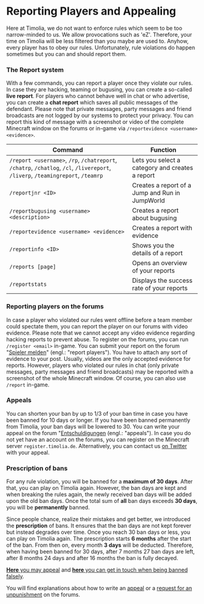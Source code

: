# Reporting Players and Appealing 
Here at Timolia, we do not want to enforce rules which seem to be too narrow-minded to us. We allow provocations such as 'eZ'. Therefore, your time on Timolia will be less filtered than you maybe are used to. 
Anyhow, every player has to obey our rules. Unfortunately, rule violations do happen sometimes but you can and should report them.

 
### The Report system 
With a few commands, you can report a player once they violate our rules. In case they are hacking, teaming or bugusing, you can create a so-called <strong>live report</strong>. 
For players who cannot behave well in chat or who advertise, you can create a <strong>chat report</strong> which saves all public messages of the defendant. 
Please note that private messages, party messages and friend broadcasts are not logged by our systems to protect your privacy. 
You can report this kind of message with a screenshot or video of the complete Minecraft window on the forums or in-game via `/reportevidence <username> <evidence>`. 
 
 
| Command | Function | 
| ------- | -------- | 
| `/report <username>`, `/rp`, `/chatreport`, `/chatrp`, `/chatlog`, `/cl`, `/livereport`, `/liverp`, `/teamingreport`, `/teamrp` | Lets you select a category and creates a report | 
| `/reportjnr <ID>`               | Creates a report of a Jump and Run in JumpWorld | 
| `/reportbugusing <username> <description>` | Creates a report about bugusing | 
| `/reportevidence <username> <evidence>` | Creates a report with evidence | 
| `/reportinfo <ID>`              | Shows you the details of a report | 
| `/reports [page]`              | Opens an overview of your reports | 
| `/reportstats`                  | Displays the success rate of your reports | 
 
### Reporting players on the forums 
In case a player who violated our rules went offline before a team member could spectate them, you can report the player on our forums with video evidence. 
Please note that we cannot accept any video evidence regarding hacking reports to prevent abuse. 
To register on the forums, you can run `/register <email>` in-game. You can submit your report on the forum "[Spieler melden](https://forum.timolia.de/forums/spieler-melden.47/)" (engl.: "report players"). 
You have to attach any sort of evidence to your post. Usually, videos are the only accepted evidence for reports. However, players who violated our rules in chat (only private messages, party messages and friend broadcasts) may be reported with a screenshot of the whole Minecraft window. Of course, you can also use `/report` in-game. 

 
### Appeals 
You can shorten your ban by up to 1/3 of your ban time in case you have been banned for 10 days or longer. If you have been banned permanently from Timolia, your ban days will be lowered to 30. 
You can write your appeal on the forum "[Entschuldigungen](https://forum.timolia.de/forums/entschuldigungen.49/) (engl.: "appeals"). 
In case you do not yet have an account on the forums, you can register on the Minecraft server `register.timolia.de`. 
Alternatively, you can contact us <a href="https://twitter.com/messages/compose?recipient_id=385909409" target="_blank">on Twitter</a> with your appeal. 
 
### Prescription of bans 
For any rule violation, you will be banned for a <strong>maximum of 30 days</strong>. After that, you can play on Timolia again. 
However, the ban days are kept and when breaking the rules again, the newly received ban days will be added upon the old ban days. 
Once the total sum of <strong>all</strong> ban days exceeds <strong>30 days</strong>, you will be <strong>permanently</strong> banned. 
 
Since people chance, realize their mistakes and get better, we introduced the <strong>prescription</strong> of bans. 
It ensures that the ban days are not kept forever but instead degrades over time. Once you reach 30 ban days or less, you can play on Timolia again. 
The prescription starts <strong>6 months</strong> after the start of the ban. From then on, every month <strong>3 days</strong> will be deducted. 
Therefore, when having been banned for 30 days, after 7 months 27 ban days are left, after 8 months 24 days and after 16 months the ban is fully decayed.
 
 
 
[**Here** you may appeal](https://forum.timolia.de/forums/entschuldigungen.49/) and [**here** you can get in touch when being banned falsely](https://forum.timolia.de/forums/zu-unrecht-gebannt.122/). 
 
You will find explanations about how to write an [appeal](https://forum.timolia.de/threads/einen-entbannungsantrag-schreiben.21927/#post-77036) or 
a [request for an unpunishment](https://forum.timolia.de/threads/einen-entbannungsantrag-schreiben.21927/#post-77037) on the forums.
